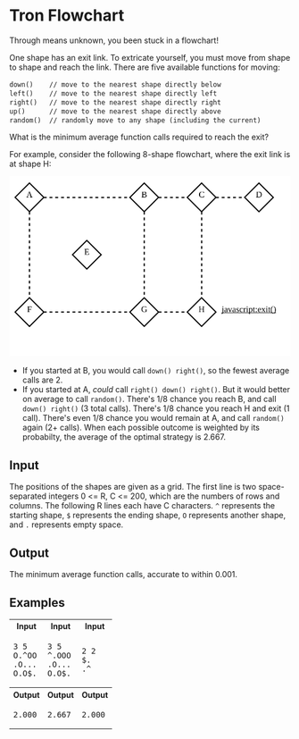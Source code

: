 # Tron Flowchart

Through means unknown, you been stuck in a flowchart!

One shape has an exit link. To extricate yourself, you must move from shape to shape and reach the link.
There are five available functions for moving:

```
down()    // move to the nearest shape directly below
left()    // move to the nearest shape directly left
right()   // move to the nearest shape directly right
up()      // move to the nearest shape directly above
random()  // randomly move to any shape (including the current)
```

What is the minimum average function calls required to reach the exit?

For example, consider the following 8-shape flowchart, where the exit link is at shape H:

<div align="center">
    <img alt="Example flowchart" src="./example-flowchart.svg">
</div>

* If you started at B, you would call `down() right()`, so the fewest average calls are 2.
* If you started at A, *could* call `right() down() right()`. But it would better on average to call `random()`.
  There's 1/8 chance you reach B, and call `down() right()` (3 total calls). There's 1/8 chance you reach H and exit (1
  call). There's even 1/8 chance you would remain at A, and call `random()` again (2+ calls). When each possible
  outcome is weighted by its probabilty, the average of the optimal strategy is 2.667.

## Input

The positions of the shapes are given as a grid. The first line is two space-separated integers 0 <= R, C <= 200, which
are the numbers of rows and columns. The following R lines each have C characters. `^` represents the starting shape,
`$` represents the ending shape, `O` represents another shape, and `.` represents empty space.

## Output

The minimum average function calls, accurate to within 0.001.

## Examples

<table>
    <tr>
        <th>Input</th>
        <th>Input</th>
        <th>Input</th>
    </tr>
    <tr>
        <td><pre>3 5
O.^OO
.O...
O.O$.</pre></td>
        <td><pre>3 5
^.OOO
.O...
O.O$.</pre></td>
        <td><pre>2 2
$.
.^</pre></td>
    </tr>
    <tr>
        <th>Output</th>
        <th>Output</th>
        <th>Output</th>
    </tr>
    <tr>
        <td><pre>2.000</pre></td>
        <td><pre>2.667</pre></td>
        <td><pre>2.000</pre></td>
    </tr>
</table>
